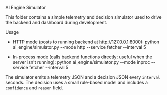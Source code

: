 AI Engine Simulator

This folder contains a simple telemetry and decision simulator used to drive the backend and dashboard during development.

Usage
- HTTP mode (posts to running backend at http://127.0.0.1:8000):
  python ai_engine/simulator.py --mode http --service fetcher --interval 5

- In-process mode (calls backend functions directly; useful when the server isn't running):
  python ai_engine/simulator.py --mode inproc --service fetcher --interval 5

The simulator emits a telemetry JSON and a decision JSON every `interval` seconds. The decision uses a small rule-based model and includes a `confidence` and `reason` field.
